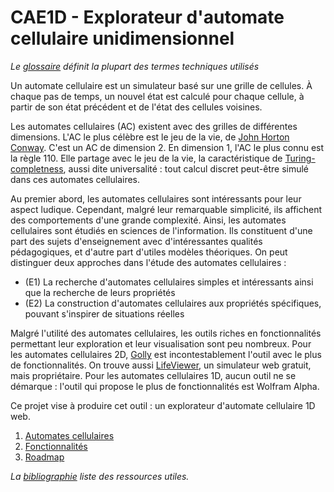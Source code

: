 # CAE1D - Explorateur d'automate cellulaire unidimensionnel

_Le [glossaire](./glossaire.md) définit la plupart des termes techniques utilisés_

Un automate cellulaire est un simulateur basé sur une grille de cellules. À chaque pas de temps, un nouvel état est calculé pour chaque cellule, à partir de son état précédent et de l'état des cellules voisines.

Les automates cellulaires (AC) existent avec des grilles de différentes dimensions. L'AC le plus célèbre est le jeu de la vie, de [John Horton Conway](https://en.wikipedia.org/wiki/John_Horton_Conway). C'est un AC de dimension 2. En dimension 1, l'AC le plus connu est la règle 110. Elle partage avec le jeu de la vie, la caractéristique de [Turing-completness](./glossaire.md#Turing-complet), aussi dite universalité : tout calcul discret peut-être simulé dans ces automates cellulaires.

Au premier abord, les automates cellulaires sont intéressants pour leur aspect ludique. Cependant, malgré leur remarquable simplicité, ils affichent des comportements d'une grande complexité. Ainsi, les automates cellulaires sont étudiés en sciences de l'information. Ils constituent d'une part des sujets d'enseignement avec d'intéressantes qualités pédagogiques, et d'autre part d'utiles modèles théoriques. On peut distinguer deux approches dans l'étude des automates cellulaires :

- (E1) La recherche d'automates cellulaires simples et intéressants ainsi que la recherche de leurs propriétés
- (E2) La construction d'automates cellulaires aux propriétés spécifiques, pouvant s'inspirer de situations réelles

Malgré l'utilité des automates cellulaires, les outils riches en fonctionnalités permettant leur exploration et leur visualisation sont peu nombreux. Pour les automates cellulaires 2D, [Golly](./automate-cellulaire.md#Golly) est incontestablement l'outil avec le plus de fonctionnalités. On trouve aussi [LifeViewer](./automate-cellulaire.md#LifeViewer), un simulateur web gratuit, mais propriétaire. Pour les automates cellulaires 1D, aucun outil ne se démarque : l'outil qui propose le plus de fonctionnalités est Wolfram Alpha.

Ce projet vise à produire cet outil : un explorateur d'automate cellulaire 1D web.

1. [Automates cellulaires](./automate-cellulaire.md)
2. [Fonctionnalités](./fonctionnalite.md)
3. [Roadmap](./roadmap.md)

_La [bibliographie](./bibliographie.md) liste des ressources utiles._
